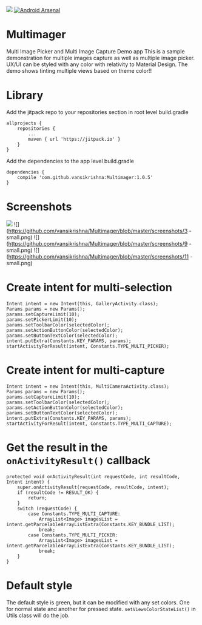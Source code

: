 [![](https://jitpack.io/v/vansikrishna/Multimager.svg)](https://jitpack.io/#vansikrishna/Multimager) [![Android Arsenal](https://img.shields.io/badge/Android%20Arsenal-Multimager-orange.svg?style=flat-square)](https://android-arsenal.com/details/1/5241)

# Multimager
Multi Image Picker and Multi Image Capture Demo app
This is a sample demonstration for multiple images capture as well as multiple image picker. UX/UI can be styled with any color with relativity to Material Design. The demo shows tinting multiple views based on theme color!!

# Library
Add the jitpack repo to your repositories section in root level build.gradle

    allprojects {
        repositories {
            ...
            maven { url 'https://jitpack.io' }
        }
    }

Add the dependencies to the app level build.gradle

    dependencies {
        compile 'com.github.vansikrishna:Multimager:1.0.5'
    }

# Screenshots
![](https://github.com/vansikrishna/Multimager/blob/master/screenshots/demo.gif)
![](https://github.com/vansikrishna/Multimager/blob/master/screenshots/3 - small.png)
![](https://github.com/vansikrishna/Multimager/blob/master/screenshots/9 - small.png)
![](https://github.com/vansikrishna/Multimager/blob/master/screenshots/11 - small.png)

# Create intent for multi-selection
	Intent intent = new Intent(this, GalleryActivity.class);
	Params params = new Params();
	params.setCaptureLimit(10);
	params.setPickerLimit(10);
	params.setToolbarColor(selectedColor);
	params.setActionButtonColor(selectedColor);
	params.setButtonTextColor(selectedColor);
	intent.putExtra(Constants.KEY_PARAMS, params);
	startActivityForResult(intent, Constants.TYPE_MULTI_PICKER);
	
# Create intent for multi-capture
	Intent intent = new Intent(this, MultiCameraActivity.class);
	Params params = new Params();
	params.setCaptureLimit(10);
	params.setToolbarColor(selectedColor);
	params.setActionButtonColor(selectedColor);
	params.setButtonTextColor(selectedColor);
	intent.putExtra(Constants.KEY_PARAMS, params);
	startActivityForResult(intent, Constants.TYPE_MULTI_CAPTURE);

# Get the result in the `onActivityResult()` callback

    protected void onActivityResult(int requestCode, int resultCode, Intent intent) {
        super.onActivityResult(requestCode, resultCode, intent);
        if (resultCode != RESULT_OK) {
            return;
        }
        switch (requestCode) {
            case Constants.TYPE_MULTI_CAPTURE:
                ArrayList<Image> imagesList = intent.getParcelableArrayListExtra(Constants.KEY_BUNDLE_LIST);
                break;
            case Constants.TYPE_MULTI_PICKER:
                ArrayList<Image> imagesList = intent.getParcelableArrayListExtra(Constants.KEY_BUNDLE_LIST);
                break;
        }
    }

# Default style
The default style is green, but it can be modified with any set colors. One for normal state and another for pressed state.
```setViewsColorStateList()``` in Utils class will do the job.
	
